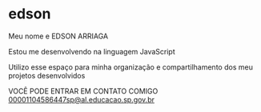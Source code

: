# edson

Meu nome e EDSON ARRIAGA

Estou me desenvolvendo na linguagem JavaScript

Utilizo esse espaço para minha organização e compartilhamento dos meu projetos desenvolvidos


VOCÊ PODE ENTRAR EM CONTATO COMIGO 
00001104586447sp@al.educacao.sp.gov.br
